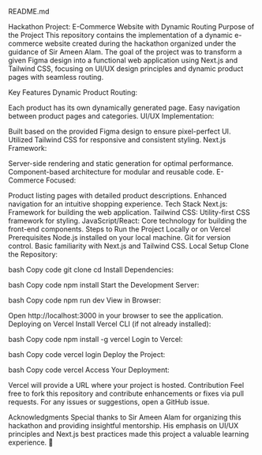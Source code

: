 README.md


Hackathon Project: E-Commerce Website with Dynamic Routing
Purpose of the Project
This repository contains the implementation of a dynamic e-commerce website created during the hackathon organized under the guidance of Sir Ameen Alam. The goal of the project was to transform a given Figma design into a functional web application using Next.js and Tailwind CSS, focusing on UI/UX design principles and dynamic product pages with seamless routing.

Key Features
Dynamic Product Routing:

Each product has its own dynamically generated page.
Easy navigation between product pages and categories.
UI/UX Implementation:

Built based on the provided Figma design to ensure pixel-perfect UI.
Utilized Tailwind CSS for responsive and consistent styling.
Next.js Framework:

Server-side rendering and static generation for optimal performance.
Component-based architecture for modular and reusable code.
E-Commerce Focused:

Product listing pages with detailed product descriptions.
Enhanced navigation for an intuitive shopping experience.
Tech Stack
Next.js: Framework for building the web application.
Tailwind CSS: Utility-first CSS framework for styling.
JavaScript/React: Core technology for building the front-end components.
Steps to Run the Project Locally or on Vercel
Prerequisites
Node.js installed on your local machine.
Git for version control.
Basic familiarity with Next.js and Tailwind CSS.
Local Setup
Clone the Repository:

bash
Copy code
git clone <repository-url>
cd <repository-folder>
Install Dependencies:

bash
Copy code
npm install
Start the Development Server:

bash
Copy code
npm run dev
View in Browser:

Open http://localhost:3000 in your browser to see the application.
Deploying on Vercel
Install Vercel CLI (if not already installed):

bash
Copy code
npm install -g vercel
Login to Vercel:

bash
Copy code
vercel login
Deploy the Project:

bash
Copy code
vercel
Access Your Deployment:

Vercel will provide a URL where your project is hosted.
Contribution
Feel free to fork this repository and contribute enhancements or fixes via pull requests. For any issues or suggestions, open a GitHub issue.

Acknowledgments
Special thanks to Sir Ameen Alam for organizing this hackathon and providing insightful mentorship. His emphasis on UI/UX principles and Next.js best practices made this project a valuable learning experience. 🎉










